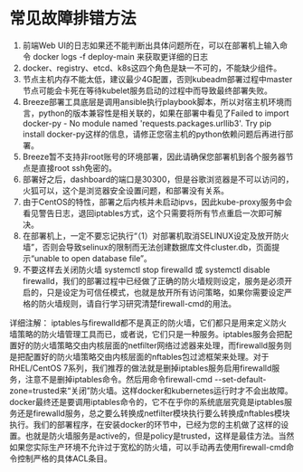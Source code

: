 # 常见故障排错方法
1. 前端Web UI的日志如果还不能判断出具体问题所在，可以在部署机上输入命令 docker logs -f deploy-main 来获取更详细的日志
2. docker、registry、etcd、k8s这四个角色是缺一不可的，不能缺少组件。
3. 节点主机内存不能太低，建议最少4G配置，否则kubeadm部署过程中master节点可能会卡死在等待kubelet服务启动的过程中而导致最终部署失败。
4. Breeze部署工具底层是调用ansible执行playbook脚本，所以对宿主机环境而言，python的版本兼容性是相关联的，如果在部署中看见了Failed to import docker-py - No module named 'requests.packages.urllib3'. Try pip install docker-py这样的信息，请修正您宿主机的python依赖问题后再进行部署。
5. Breeze暂不支持非root账号的环境部署，因此请确保您部署机到各个服务器节点是直接root ssh免密的。
6. 部署好之后，dashboard的端口是30300，但是谷歌浏览器是不可以访问的，火狐可以，这个是浏览器安全设置问题，和部署没有关系。
7. 由于CentOS的特性，部署之后内核并未启动ipvs，因此kube-proxy服务中会看见警告日志，退回iptables方式，这个只需要将所有节点重启一次即可解决。
8. 在部署机上，一定不要忘记执行“（1）对部署机取消SELINUX设定及放开防火墙”，否则会导致selinux的限制而无法创建数据库文件cluster.db，页面提示“unable to open database file”。
9. 不要这样去关闭防火墙 systemctl stop firewalld 或 systemctl disable firewalld，我们的部署过程中已经做了正确的防火墙规则设定，服务是必须开启的，只是设定为可信任模式，也就是放开所有访问策略，如果你需要设定严格的防火墙规则，请自行学习研究清楚firewall-cmd的用法。

详细注解：
iptables与firewalld都不是真正的防火墙，它们都只是用来定义防火墙策略的防火墙管理工具而已，或者说，它们只是一种服务。iptables服务会把配置好的防火墙策略交由内核层面的netfilter网络过滤器来处理，而firewalld服务则是把配置好的防火墙策略交由内核层面的nftables包过滤框架来处理。对于RHEL/CentOS 7系列，我们推荐的做法就是删掉iptables服务启用firewalld服务，注意不是删掉iptables命令。然后用命令firewall-cmd --set-default-zone=trusted来“关闭”防火墙。这样docker和kubernetes运行时才不会出故障。
docker最终还是要调用iptables命令的，它不在乎你的系统底层究竟是iptables服务还是firewalld服务，总之要么转换成netfilter模块执行要么转换成nftables模块执行。我们的部署程序，在安装docker的环节中，已经为您的主机做了这样的设置。也就是防火墙服务是active的，但是policy是trusted，这样是最佳方法。当然如果您实际生产环境不允许过于宽松的防火墙，可以手动再去使用firewall-cmd命令控制严格的具体ACL条目。
